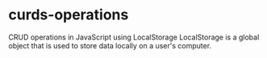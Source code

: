 # curds-operations
CRUD operations in JavaScript using LocalStorage
LocalStorage is a global object that is used to store data locally on a user's computer.
